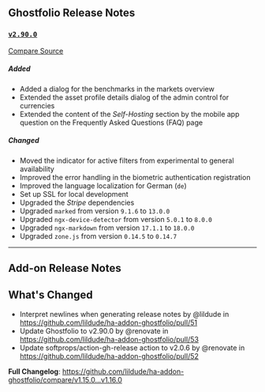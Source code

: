 ## Ghostfolio Release Notes

### [`v2.90.0`](https://togithub.com/ghostfolio/ghostfolio/blob/HEAD/CHANGELOG.md#2900---2024-06-22)

[Compare Source](https://togithub.com/ghostfolio/ghostfolio/compare/2.89.0...2.90.0)

##### Added

-   Added a dialog for the benchmarks in the markets overview
-   Extended the asset profile details dialog of the admin control for currencies
-   Extended the content of the *Self-Hosting* section by the mobile app question on the Frequently Asked Questions (FAQ) page

##### Changed

-   Moved the indicator for active filters from experimental to general availability
-   Improved the error handling in the biometric authentication registration
-   Improved the language localization for German (`de`)
-   Set up SSL for local development
-   Upgraded the *Stripe* dependencies
-   Upgraded `marked` from version `9.1.6` to `13.0.0`
-   Upgraded `ngx-device-detector` from version `5.0.1` to `8.0.0`
-   Upgraded `ngx-markdown` from version `17.1.1` to `18.0.0`
-   Upgraded `zone.js` from version `0.14.5` to `0.14.7`

---

## Add-on Release Notes




## What's Changed
* Interpret newlines when generating release notes by @lildude in https://github.com/lildude/ha-addon-ghostfolio/pull/51
* Update Ghostfolio to v2.90.0 by @renovate in https://github.com/lildude/ha-addon-ghostfolio/pull/53
* Update softprops/action-gh-release action to v2.0.6 by @renovate in https://github.com/lildude/ha-addon-ghostfolio/pull/52


**Full Changelog**: https://github.com/lildude/ha-addon-ghostfolio/compare/v1.15.0...v1.16.0
